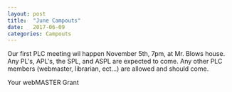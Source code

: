 ```yaml
---
layout: post
title:  "June Campouts"
date:   2017-06-09
categories: Campouts
---
```

 Our first PLC meeting wil happen November 5th, 7pm, at Mr. Blows house. Any PL's, APL's, the SPL, and ASPL are expected to come. Any 
 other PLC members (webmaster, librarian, ect...) are allowed and should come.
 
 Your webMASTER Grant
